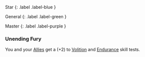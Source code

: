 
Star
{: .label .label-blue }

General
{: .label .label-green }

Master
{: .label .label-purple }
### Unending Fury

You and your [Allies](Core/Terminology#Ally) get a (+2) to [Volition](Game/Core/Intuition#Awareness) and [Endurance](Core/Strength#Endurance) skill tests.
